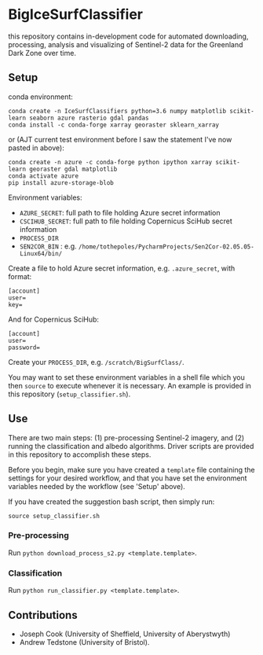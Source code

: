 # BigIceSurfClassifier
this repository contains in-development code for automated downloading, processing, analysis and visualizing of Sentinel-2 data for the Greenland Dark Zone over time.


## Setup

conda environment:

    conda create -n IceSurfClassifiers python=3.6 numpy matplotlib scikit-learn seaborn azure rasterio gdal pandas
    conda install -c conda-forge xarray georaster sklearn_xarray

or (AJT current test environment before I saw the statement I've now pasted in above):

    conda create -n azure -c conda-forge python ipython xarray scikit-learn georaster gdal matplotlib
    conda activate azure
    pip install azure-storage-blob


Environment variables:

* `AZURE_SECRET`: full path to file holding Azure secret information
* `CSCIHUB_SECRET`: full path to file holding Copernicus SciHub secret information
* `PROCESS_DIR`
* `SEN2COR_BIN` : e.g. `/home/tothepoles/PycharmProjects/Sen2Cor-02.05.05-Linux64/bin/`

Create a file to hold Azure secret information, e.g. `.azure_secret`, with format:

    [account]
    user=
    key=

And for Copernicus SciHub:
    
    [account]
    user=
    password=

Create your `PROCESS_DIR`, e.g. `/scratch/BigSurfClass/`.

You may want to set these environment variables in a shell file which you then `source` to execute whenever it is necessary. An example is provided in this repository (`setup_classifier.sh`).


## Use

There are two main steps: (1) pre-processing Sentinel-2 imagery, and (2) running the classification and albedo algorithms. Driver scripts are provided in this repository to accomplish these steps.

Before you begin, make sure you have created a `template` file containing the settings for your desired workflow, and that you have set the environment variables needed by the workflow (see 'Setup' above).

If you have created the suggestion bash script, then simply run:

    source setup_classifier.sh


### Pre-processing

Run `python download_process_s2.py <template.template>`.


### Classification

Run `python run_classifier.py <template.template>`.


## Contributions

* Joseph Cook (University of Sheffield, University of Aberystwyth)
* Andrew Tedstone (University of Bristol).